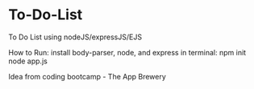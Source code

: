 # To-Do-List
To Do List using nodeJS/expressJS/EJS

How to Run: 
install body-parser, node, and express
in terminal: npm init
             node app.js
             
Idea from coding bootcamp - The App Brewery
